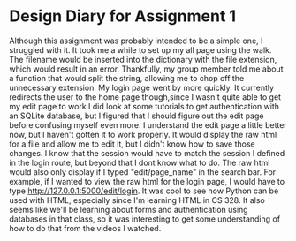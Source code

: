 # Design Diary for Assignment 1

Although this assignment was probably intended to be a simple one, I struggled with it. It took me a while to set up my all page using the walk. The filename would be inserted into the dictionary with the file extension, which would result in an error. Thankfully, my group member told me about a function that would split the string, allowing me to chop off the unnecessary extension. My login page went by more quickly. It currently redirects the user to the home page though,since I wasn't quite able to get my edit page to work.I did look at some tutorials to get authentication with an SQLite database, but I figured that I should figure out the edit page before confusing myself even more. I understand the edit page a little better now, but I haven't gotten it to work properly. It would display the raw html for a file and allow me to edit it, but I didn't know how to save those changes. I know that the session would have to match the session I defined in the login route, but beyond that I dont know what to do.
The raw html would also only display if I typed "edit/page_name" in the search bar. For example, if I wanted to view the raw html for the login page, I would have to type http://127.0.0.1:5000/edit/login. It was cool to see how Python can be used with HTML, especially since I'm learning HTML in CS 328. It also seems like we'll be learning about forms and authentication using databases in that class, so it was interesting to get some understanding of how to do that from the videos I watched. 